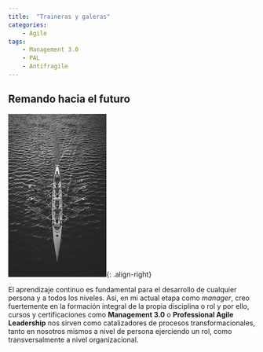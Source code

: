```yaml
---
title:  "Traineras y galeras"
categories: 
    - Agile
tags:
    - Management 3.0
    - PAL
    - Antifragile
---
```


## Remando hacia el futuro 

![image-right](/assets/images/matteo-vistocco-240766-unsplash_small.jpg){: .align-right}

El aprendizaje continuo es fundamental para el desarrollo de cualquier persona y a todos los niveles. Así, en mi actual etapa como *manager*, creo fuertemente en la formación integral de la propia disciplina o rol y por ello, cursos y certificaciones como **Management 3.0** o **Professional Agile Leadership** nos sirven como catalizadores de procesos transformacionales, tanto en nosotros mismos a nivel de persona ejerciendo un rol, como transversalmente a nivel organizacional.

